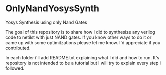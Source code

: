 # OnlyNandYosysSynth
Yosys Synthesis using only Nand Gates

The goal of this repository is to share how I did to synthesize any verilog code to netilst with just NAND gates. If you know other ways to do it or came up with some optimitzations please let me know. I'd appreciate if you contributed.

In each folder i'll add README.txt explaining what I did and how to run. It's repository is not intended to be a tutorial but I will try to explain every step i followed.